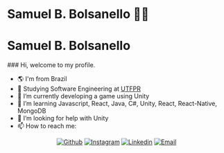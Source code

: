 # Samuel B. Bolsanello :man_technologist:
<p align="center">
   <h1>Samuel B. Bolsanello</h1>
</p>
### Hi, welcome to my profile.

- :earth_americas: I'm from Brazil
- 🏫 Studying Software Engineering at [UTFPR](http://portal.utfpr.edu.br/english)
- 🔭 I’m currently developing a game using Unity
- 🌱 I’m learning Javascript, React, Java, C#, Unity, React, React-Native, MongoDB
- 🤔 I’m looking for help with Unity
- 📫 How to reach me: 

<p align="center">

   <a href="https://github.com/MucaBordini" target="_blank" >
    <img alt="Github" src="https://img.shields.io/badge/-Github-lightgrey?style=flat-square&logo=Github&logoColor=white"></a> 
  
  <a href="https://www.instagram.com/samuelbolsanello" target="_blank" >
    <img alt="Instagram" src="https://img.shields.io/badge/-Instagram-ff2b8e?style=flat-square&logo=Instagram&logoColor=white"></a> 
  
  <a href="https://www.linkedin.com/in/samuel-bordini-bolsanello-b35026104/" target="_blank" >
    <img alt="Linkedin" src="https://img.shields.io/badge/-Linkedin-blue?style=flat-square&logo=Linkedin&logoColor=white"></a> 
  
  <a href="mailto:mucabordini@gmail.com" target="_blank" >
    <img alt="Email" src="https://img.shields.io/badge/-Email-c14438?style=flat-square&logo=Gmail&logoColor=white"></a> 
  
</p>

<!--
**MucaBordini/MucaBordini** is a ✨ _special_ ✨ repository because its `README.md` (this file) appears on your GitHub profile.

Here are some ideas to get you started:

- 🔭 I’m currently working on ...
- 🌱 I’m currently learning ...
- 👯 I’m looking to collaborate on ...
- 🤔 I’m looking for help with ...
- 💬 Ask me about ...
- 📫 How to reach me: ...
- 😄 Pronouns: ...
- ⚡ Fun fact: ...
-->
